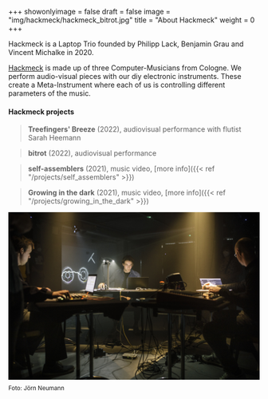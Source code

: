 +++
showonlyimage = false
draft = false
image = "img/hackmeck/hackmeck_bitrot.jpg"
title = "About Hackmeck"
weight = 0
+++

Hackmeck is a Laptop Trio founded by Philipp Lack, Benjamin Grau and Vincent Michalke in 2020.
<!--more-->

[Hackmeck](https://hackmeck.eu/) is made up of three Computer-Musicians from Cologne. We perform audio-visual pieces with our diy electronic instruments. These create a Meta-Instrument where each of us is controlling different parameters of the music.

#### Hackmeck projects
>**Treefingers' Breeze** (2022), audiovisual performance with flutist Sarah Heemann  

>**bitrot** (2022), audiovisual performance  

>**self-assemblers** (2021), music video, [more info]({{< ref "/projects/self_assemblers" >}})  

>**Growing in the dark** (2021), music video, [more info]({{< ref "/projects/growing_in_the_dark" >}})






![Hackmeck at Achtbrücken Festival][1]
<sub>Foto: Jörn Neumann</sub>





[1]: /img/hackmeck/hackmeck_bitrot.jpg